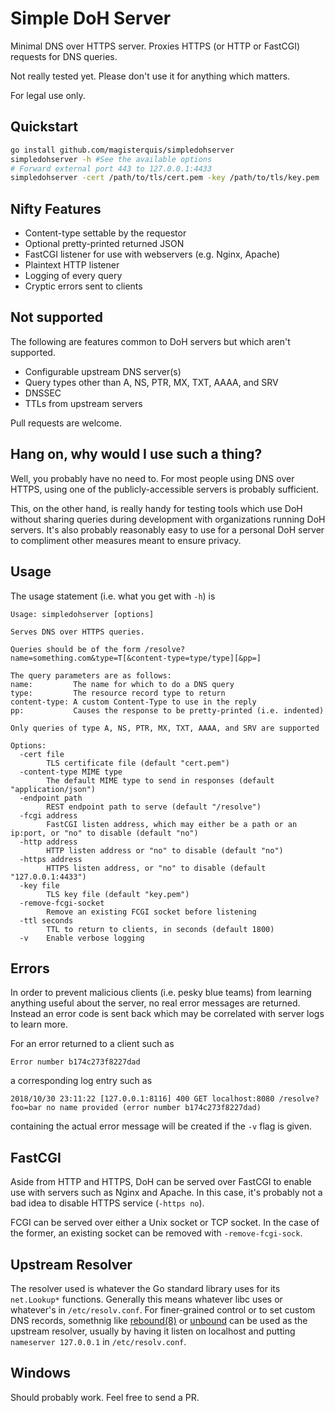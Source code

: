 Simple DoH Server
=================

Minimal DNS over HTTPS server.  Proxies HTTPS (or HTTP or FastCGI) requests for
DNS queries.

Not really tested yet.  Please don't use it for anything which matters.

For legal use only.

Quickstart
----------
```bash
go install github.com/magisterquis/simpledohserver
simpledohserver -h #See the available options
# Forward external port 443 to 127.0.0.1:4433
simpledohserver -cert /path/to/tls/cert.pem -key /path/to/tls/key.pem
```

Nifty Features
--------------
- Content-type settable by the requestor
- Optional pretty-printed returned JSON
- FastCGI listener for use with webservers (e.g. Nginx, Apache)
- Plaintext HTTP listener
- Logging of every query
- Cryptic errors sent to clients

Not supported
-------------
The following are features common to DoH servers but which aren't supported.

- Configurable upstream DNS server(s)
- Query types other than A, NS, PTR, MX, TXT, AAAA, and SRV
- DNSSEC
- TTLs from upstream servers

Pull requests are welcome.

Hang on, why would I use such a thing?
--------------------------------------
Well, you probably have no need to.  For most people using DNS over HTTPS,
using one of the publicly-accessible servers is probably sufficient.

This, on the other hand, is really handy for testing tools which use DoH
without sharing queries during development with organizations running DoH
servers.  It's also probably reasonably easy to use for a personal DoH server
to compliment other measures meant to ensure privacy.

Usage
-----
The usage statement (i.e. what you get with `-h`) is

```
Usage: simpledohserver [options]

Serves DNS over HTTPS queries.

Queries should be of the form /resolve?name=something.com&type=T[&content-type=type/type][&pp=]

The query parameters are as follows:
name:         The name for which to do a DNS query
type:         The resource record type to return
content-type: A custom Content-Type to use in the reply
pp:           Causes the response to be pretty-printed (i.e. indented)

Only queries of type A, NS, PTR, MX, TXT, AAAA, and SRV are supported

Options:
  -cert file
    	TLS certificate file (default "cert.pem")
  -content-type MIME type
    	The default MIME type to send in responses (default "application/json")
  -endpoint path
    	REST endpoint path to serve (default "/resolve")
  -fcgi address
    	FastCGI listen address, which may either be a path or an ip:port, or "no" to disable (default "no")
  -http address
    	HTTP listen address or "no" to disable (default "no")
  -https address
    	HTTPS listen address, or "no" to disable (default "127.0.0.1:4433")
  -key file
    	TLS key file (default "key.pem")
  -remove-fcgi-socket
    	Remove an existing FCGI socket before listening
  -ttl seconds
    	TTL to return to clients, in seconds (default 1800)
  -v	Enable verbose logging
```

Errors
------
In order to prevent malicious clients (i.e. pesky blue teams) from learning
anything useful about the server, no real error messages are returned.  Instead
an error code is sent back which may be correlated with server logs to learn
more.

For an error returned to a client such as
```
Error number b174c273f8227dad
```
a corresponding log entry such as
```
2018/10/30 23:11:22 [127.0.0.1:8116] 400 GET localhost:8080 /resolve?foo=bar no name provided (error number b174c273f8227dad)
```
containing the actual error message will be created if the `-v` flag is given.

FastCGI
-------
Aside from HTTP and HTTPS, DoH can be served over FastCGI to enable use with
servers such as Nginx and Apache.  In this case, it's probably not a bad idea
to disable HTTPS service (`-https no`).

FCGI can be served over either a Unix socket or TCP socket.  In the case of the
former, an existing socket can be removed with `-remove-fcgi-sock`.

Upstream Resolver
-----------------
The resolver used is whatever the Go standard library uses for its
`net.Lookup*` functions.  Generally this means whatever libc uses or whatever's
in `/etc/resolv.conf`.  For finer-grained control or to set custom DNS records,
somethnig like [rebound(8)](https://man.openbsd.org/rebound) or
[unbound](https://unbound.net) can be used as the upstream resolver, usually by
having it listen on localhost and putting `nameserver 127.0.0.1` in
`/etc/resolv.conf`.

Windows
-------
Should probably work.  Feel free to send a PR. 
